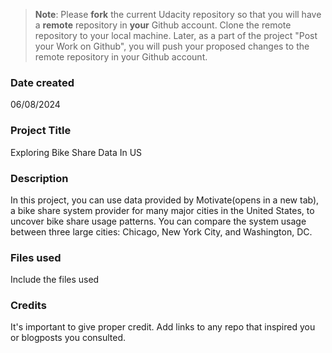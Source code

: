 >**Note**: Please **fork** the current Udacity repository so that you will have a **remote** repository in **your** Github account. Clone the remote repository to your local machine. Later, as a part of the project "Post your Work on Github", you will push your proposed changes to the remote repository in your Github account.

### Date created
06/08/2024

### Project Title
Exploring Bike Share Data In US

### Description
In this project, you can use data provided by Motivate(opens in a new tab), a bike share system provider for many major cities in the United States, to uncover bike share usage patterns. You can compare the system usage between three large cities: Chicago, New York City, and Washington, DC.

### Files used
Include the files used

### Credits
It's important to give proper credit. Add links to any repo that inspired you or blogposts you consulted.

